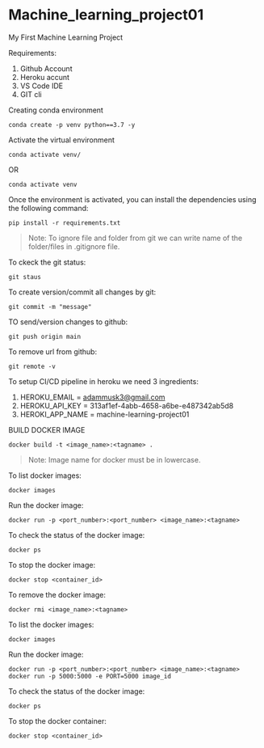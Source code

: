 # Machine_learning_project01
My First Machine Learning Project

Requirements:

1. Github Account
2. Heroku accunt
3. VS Code IDE 
4. GIT cli


Creating conda environment
```
conda create -p venv python==3.7 -y
````
Activate the virtual environment
```
conda activate venv/
```
OR
```
conda activate venv
```
Once the environment is activated, you can install the dependencies using the following command:

```
pip install -r requirements.txt
```

> Note: To ignore file and folder from git we can write name of the folder/files in .gitignore file.

To ckeck the git status:
```
git staus
```
To create version/commit all changes by git:
```
git commit -m "message"
```
TO send/version changes to github:
```
git push origin main
```
To remove url from github:
```
git remote -v
```

To setup CI/CD pipeline in heroku we need 3 ingredients:
1. HEROKU_EMAIL = adammusk3@gmail.com
2. HEROKU_API_KEY = 313af1ef-4abb-4658-a6be-e487342ab5d8
3. HEROKI_APP_NAME = machine-learning-project01

BUILD DOCKER IMAGE
```
docker build -t <image_name>:<tagname> .
```
> Note: Image name for docker must be in lowercase.

To list docker images:
```
docker images
```
Run the docker image:
```
docker run -p <port_number>:<port_number> <image_name>:<tagname>
```

To check the status of the docker image:
```
docker ps
```

To stop the docker image:
```
docker stop <container_id>
```

To remove the docker image:
```
docker rmi <image_name>:<tagname>
```
To list the docker images:
```
docker images
```
Run the docker image:
```
docker run -p <port_number>:<port_number> <image_name>:<tagname>
docker run -p 5000:5000 -e PORT=5000 image_id
```
To check the status of the docker image:
```
docker ps
```

To stop the docker container:
```
docker stop <container_id>
``` 
